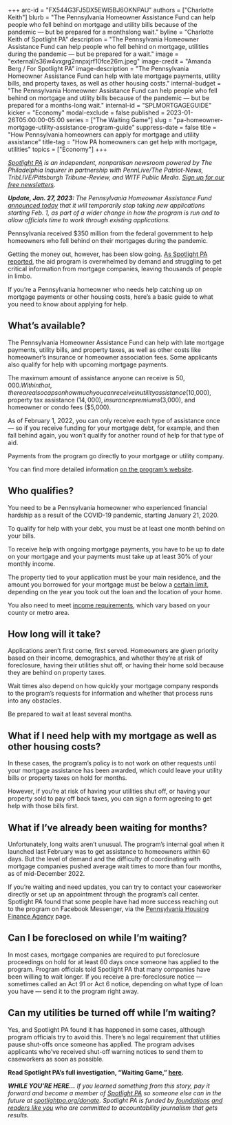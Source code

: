 +++
arc-id = "FX544G3FJ5DX5EWI5BJ6OKNPAU"
authors = ["Charlotte Keith"]
blurb = "The Pennsylvania Homeowner Assistance Fund can help people who fell behind on mortgage and utility bills because of the pandemic — but be prepared for a monthslong wait."
byline = "Charlotte Keith of Spotlight PA"
description = "The Pennsylvania Homeowner Assistance Fund can help people who fell behind on mortgage, utilities during the pandemic — but be prepared for a wait."
image = "external/s36w4vxgrg2nnpxjrf10fce26m.jpeg"
image-credit = "Amanda Berg / For Spotlight PA"
image-description = "The Pennsylvania Homeowner Assistance Fund can help with late mortgage payments, utility bills, and property taxes, as well as other housing costs."
internal-budget = "The Pennsylvania Homeowner Assistance Fund can help people who fell behind on mortgage and utility bills because of the pandemic — but be prepared for a months-long wait."
internal-id = "SPLMORTGAGEGUIDE"
kicker = "Economy"
modal-exclude = false
published = 2023-01-26T05:00:00-05:00
series = ["The Waiting Game"]
slug = "pa-homeowner-mortgage-utility-assistance-program-guide"
suppress-date = false
title = "How Pennsylvania homeowners can apply for mortgage and utility assistance"
title-tag = "How PA homeowners can get help with mortgage, utilities"
topics = ["Economy"]
+++

<a href="https://www.spotlightpa.org/"><i>Spotlight PA</i></a><i> is an independent, nonpartisan newsroom powered by The Philadelphia Inquirer in partnership with PennLive/The Patriot-News, TribLIVE/Pittsburgh Tribune-Review, and WITF Public Media. </i><a href="https://www.spotlightpa.org/newsletters"><i>Sign up for our free newsletters</i></a><i>.</i>

<i><b>Update, Jan. 27, 2023: </b></i><i>The Pennsylvania Homeowner Assistance Fund </i><a href="https://www.phfa.org/forms/press_releases/2023/pahaf-pressannounce-final-01272023.pdf"><i>announced today</i></a><i> that it will&nbsp;temporarily stop&nbsp;taking new applications starting Feb. 1, as part of a wider change in how the program is run and to allow&nbsp;officials&nbsp;time to work through existing applications.</i>

Pennsylvania received $350 million from the federal government to help homeowners who fell behind on their mortgages during the pandemic.

Getting the money out, however, has been slow going. <a href="https://www.spotlightpa.org/news/2023/01/pa-homeowner-mortgage-utility-assistance-fund/">As Spotlight PA reported</a>, the aid program is overwhelmed by demand and struggling to get critical information from mortgage companies, leaving thousands of people in limbo.

If you’re a Pennsylvania homeowner who needs help catching up on mortgage payments or other housing costs, here’s a basic guide to what you need to know about applying for help.

<script src="https://www.spotlightpa.org/embed.js" async></script><div data-spl-embed-version="1" data-spl-src="https://www.spotlightpa.org/embeds/newsletter/"></div>

## What’s available?

The Pennsylvania Homeowner Assistance Fund can help with late mortgage payments, utility bills, and property taxes, as well as other costs like homeowner’s insurance or homeowner association fees. Some applicants also qualify for help with upcoming mortgage payments.

The maximum amount of assistance anyone can receive is $50,000. Within that, there are also caps on how much you can receive in utility assistance ($10,000), property tax assistance ($14,000), insurance premiums ($3,000), and homeowner or condo fees ($5,000).

As of February 1, 2022, you can only receive each type of assistance once — so if you receive funding for your mortgage debt, for example, and then fall behind again, you won’t qualify for another round of help for that type of aid.

Payments from the program go directly to your mortgage or utility company.

You can find more detailed information <a href="https://pahaf.org/whats-covered/">on the program’s website</a>.<a href="https://pahaf.org/whats-covered/"> </a>

## Who qualifies?

You need to be a Pennsylvania homeowner who experienced financial hardship as a result of the COVID-19 pandemic, starting January 21, 2020.

To qualify for help with your debt, you must be at least one month behind on your bills.

To receive help with ongoing mortgage payments, you have to be up to date on your mortgage and your payments must take up at least 30% of your monthly income.

The property tied to your application must be your main residence, and the amount you borrowed for your mortgage must be below a <a href="https://www.fhfa.gov/DataTools/Downloads/Pages/Conforming-Loan-Limit.aspx">certain limit</a>, depending on the year you took out the loan and the location of your home.

You also need to meet <a href="https://www.huduser.gov/portal/datasets/haf-il.html?fbclid=IwAR0LfIHxil0mgrLbf5PVpeWsImQ9MO_xpi7aB3YmhHbp6rvsk6-cjY-JC-E">income requirements</a>, which vary based on your county or metro area.

<script src="https://www.spotlightpa.org/embed.js" async></script><div data-spl-embed-version="1" data-spl-src="https://www.spotlightpa.org/embeds/tips/?tip_text=Have%20you%20applied%20for%20help%20from%20the%20Pennsylvania%20Homeowner%20Assistance%20Fund%3F%20We%20want%20to%20hear%20from%20you."></div>

## How long will it take?

Applications aren’t first come, first served. Homeowners are given priority based on their income, demographics, and whether they’re at risk of foreclosure, having their utilities shut off, or having their home sold because they are behind on property taxes.

Wait times also depend on how quickly your mortgage company responds to the program’s requests for information and whether that process runs into any obstacles.

Be prepared to wait at least several months.

## What if I need help with my mortgage as well as other housing costs?

In these cases, the program’s policy is to not work on other requests until your mortgage assistance has been awarded, which could leave your utility bills or property taxes on hold for months.

However, if you’re at risk of having your utilities shut off, or having your property sold to pay off back taxes, you can sign a form agreeing to get help with those bills first.

## What if I’ve already been waiting for months?

Unfortunately, long waits aren’t unusual. The program’s internal goal when it launched last February was to get assistance to homeowners within 60 days. But the level of demand and the difficulty of coordinating with mortgage companies pushed average wait times to more than four months, as of mid-December 2022.

If you’re waiting and need updates, you can try to contact your caseworker directly or set up an appointment through the program’s call center. Spotlight PA found that some people have had more success reaching out to the program on Facebook Messenger, via the <a href="https://www.facebook.com/phfa.org">Pennsylvania Housing Finance Agency</a> page.

<script src="https://www.spotlightpa.org/embed.js" async></script><div data-spl-embed-version="1" data-spl-src="https://www.spotlightpa.org/embeds/donate/"></div>

## Can I be foreclosed on while I’m waiting?

In most cases, mortgage companies are required to put foreclosure proceedings on hold for at least 60 days once someone has applied to the program. Program officials told Spotlight PA that many companies have been willing to wait longer. If you receive a pre-foreclosure notice — sometimes called an Act 91 or Act 6 notice, depending on what type of loan you have — send it to the program right away.

## Can my utilities be turned off while I’m waiting?

Yes, and Spotlight PA found it has happened in some cases, although program officials try to avoid this. There’s no legal requirement that utilities pause shut-offs once someone has applied. The program advises applicants who’ve received shut-off warning notices to send them to caseworkers as soon as possible.

<b>Read Spotlight PA’s full investigation, “Waiting Game,” </b><a href="https://www.spotlightpa.org/news/2023/01/pa-homeowner-mortgage-utility-assistance-fund/"><b>here</b></a><b>.</b>

<i><b>WHILE YOU’RE HERE...</b></i><i> If you learned something from this story, pay it forward and become a member of </i><a href="https://www.spotlightpa.org/"><i>Spotlight PA</i></a><i> so someone else can in the future at </i><a href="http://spotlightpa.org/donate"><i>spotlightpa.org/donate</i></a><i>. Spotlight PA is funded by</i><a href="https://www.spotlightpa.org/support"><i> foundations</i></a><i> </i><a href="https://www.spotlightpa.org/support"><i>and readers like you</i></a><i> who are committed to accountability journalism that gets results.</i>
